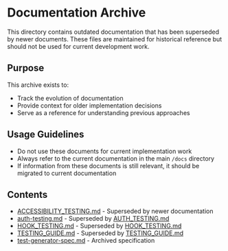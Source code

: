 # Documentation Archive

This directory contains outdated documentation that has been superseded by newer documents. These files are maintained for historical reference but should not be used for current development work.

## Purpose

This archive exists to:
- Track the evolution of documentation
- Provide context for older implementation decisions
- Serve as a reference for understanding previous approaches

## Usage Guidelines

- Do not use these documents for current implementation work
- Always refer to the current documentation in the main `/docs` directory
- If information from these documents is still relevant, it should be migrated to current documentation

## Contents

- [ACCESSIBILITY_TESTING.md](./ACCESSIBILITY_TESTING.md) - Superseded by newer documentation
- [auth-testing.md](./auth-testing.md) - Superseded by [AUTH_TESTING.md](/specs/AUTH_TESTING.md)
- [HOOK_TESTING.md](./HOOK_TESTING.md) - Superseded by [HOOK_TESTING.md](/specs/HOOK_TESTING.md)
- [TESTING_GUIDE.md](./TESTING_GUIDE.md) - Superseded by [TESTING_GUIDE.md](/docs/TESTING_GUIDE.md)
- [test-generator-spec.md](./test-generator-spec.md) - Archived specification
